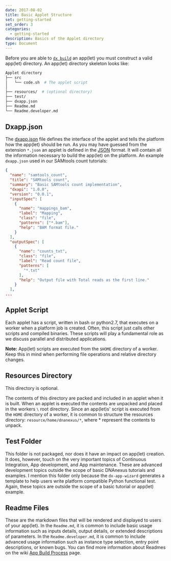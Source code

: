 ```yaml
---
date: 2017-08-02
title: Basic Applet Structure
set: getting-started
set_order: 3
categories:
  - getting-started
description: Basics of the Applet directory
type: Document
---
```

Before you are able to [`dx build`](https://wiki.dnanexus.com/Command-Line-Client/Index-of-dx-Commands#build) an app(let) you must construct a valid app(let) directory. An app(let) directory skeleton looks like:
```bash
Applet directory
├── src
│   └── code.sh  # The applet script
│
├── resources/  # (optional directory)
├── test/
├── dxapp.json
├── Readme.md
└── Readme.developer.md
```

## Dxapp.json
The [dxapp.json](https://wiki.dnanexus.com/dxapp.json) file defines the interface of the applet and tells the platform how the app(let) should be run. As you may have guessed from the extension `*.json` an applet is defined in the [JSON](https://en.wikipedia.org/wiki/JSON) format. It will contain all the information necessary to build the app(let) on the platform. An example `dxapp.json` used in our SAMtools count tutorials:

```json
{
  "name": "samtools_count",
  "title": "SAMtools count",
  "summary": "Basic SAMtools count implementation",
  "dxapi": "1.0.0",
  "version": "0.0.1",
  "inputSpec": [
    {
      "name": "mappings_bam",
      "label": "Mapping",
      "class": "file",
      "patterns": ["*.bam"],
      "help": "BAM format file."
    }
  ],
  "outputSpec": [
    {
      "name": "counts_txt",
      "class": "file",
      "label": "Read count file",
      "patterns": [
        "*.txt"
      ],
      "help": "Output file with Total reads as the first line."
    }
  ],
...
```

## Applet Script

Each applet has a script, written in bash or python2.7, that executes on a worker when a platform job is created. Often, this script just calls other scripts and compiled binaries. These scripts will play a fundamental role as we discuss parallel and distributed applications.

**Note:** App(let) scripts are executed from the `$HOME` directory of a worker. Keep this in mind when performing file operations and relative directory changes.

## Resources Directory

This directory is optional.

The contents of this directory are packed and included in an applet when it is built. When an applet is executed the contents are unpacked and placed in the workers `\` root directory. Since an app(let)s' script is executed from the `HOME` directory of a worker, it is common to structure the resources directory: `resource/home/dnanexus/*`, where \* represent the contents to unpack.

## Test Folder

This folder is not packaged, nor does it have an impact on app(let) creation. It does, however, touch on the very important topics of Continuous Integration, App development, and App maintenance. These are advanced development topics outside the scope of basic DNAnexus tutorials and examples. I mention this folder only because the `dx-app-wizard` generates a template to help users write platform compatible Python functional test. Again, these topics are outside the scope of a basic tutorial or app(let) example.

## Readme Files

These are the markdown files that will be rendered and displayed to users of your app(let). In the `Readme.md`, it is common to include basic usage information such as inputs details, output details, or extended descriptions of parameters. In the `Readme.developer.md`, it is common to include advanced usage information such as instance type selection, entry point descriptions, or known bugs. You can find more information about Readmes on the wiki [App Build Process](https://wiki.dnanexus.com/Developer-Tutorials/App-Build-Process#Readme-files) page.